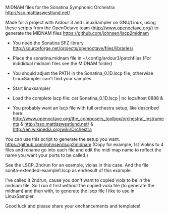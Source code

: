 MIDNAM files for the Sonatina Symphonic Orchestra
http://sso.mattiaswestlund.net/

Made for a project with Ardour 3 and LinuxSampler on GNU/Linux, using these scripts from the OpenOctave team (http://www.openoctave.org/) to generate the MIDNAM files
https://github.com/johnsen/lscp2midnam 


* You need the Sonatina SFZ library
http://sourceforge.net/projects/openoctave/files/libraries/

* Place the sonatina.midnam file in ~/.config/ardour3/patchfiles
(For indididual midnam files see the MIDNAM folder)

* You should adjust the PATH in the Sonatina_0.1D.lscp file, otherwise LinuxSampler can't find your samples

* Start linuxsampler

* Load the complete lscp file: 
cat Sonatina_0.1D.lscp | nc localhost 8888 &

* You probably want an lscp file with full orchestra setup, like described here: 
http://www.openoctave.org/the_composers_toolbox/orchestral_instruments &
http://sso.mattiaswestlund.net/ & 
http://en.wikipedia.org/wiki/Orchestra

You can use this script to generate the setup you want. 
https://github.com/johnsen/lscp2midnam
(Copy for example, 1st Violins to 4 files and rename
go into each file and edit the midi map name to reflect the name you want your ports to be called.)

See the LSCP_2ndrun for an example, violas in this case. And the file sonita-extended-example1.lscp as endresult of
this example.

I've called it 2ndrun, cause you don't want to copied viola to be in the midnam file. So I run it first without the
copied viola file (to generate the midnam) and then with, to generate the lscp file I like to use in LinuxSampler.

Good luck and please share your enchancements and templates! 








